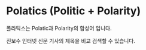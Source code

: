 # Polatics (Politic + Polarity)

폴라틱스는 Polatic과 Polarity의 합성어 입니다.

진보수 인터넷 신문 기사의 제목을 비교 검색할 수 있습니다.

